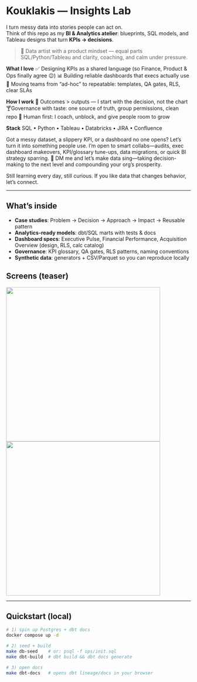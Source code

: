 # Kouklakis — Insights Lab

I turn messy data into stories people can act on.  
Think of this repo as my **BI & Analytics atelier**: blueprints, SQL models, and Tableau designs that turn **KPIs → decisions**.

> 🎨 Data artist with a product mindset — equal parts SQL/Python/Tableau and clarity, coaching, and calm under pressure.

**What I love**
✅ Designing KPIs as a shared language (so Finance, Product & Ops finally agree 😉)
📊 Building reliable dashboards that execs actually use
🔁 Moving teams from “ad-hoc” to repeatable: templates, QA gates, RLS, clear SLAs

**How I work**
🎯 Outcomes > outputs — I start with the decision, not the chart
🍸Governance with taste: one source of truth, group permissions, clean repo
🤝 Human first: I coach, unblock, and give people room to grow

**Stack**
SQL • Python • Tableau • Databricks • JIRA • Confluence

Got a messy dataset, a slippery KPI, or a dashboard no one opens?
Let’s turn it into something people use. 
I’m open to smart collabs—audits, exec dashboard makeovers, KPI/glossary tune-ups, data migrations, or quick BI strategy sparring. 
📩 DM me and let’s make data sing—taking decision-making to the next level and compounding your org’s prosperity.

Still learning every day, still curious. 
If you like data that changes behavior, let’s connect.

---

## What’s inside
- **Case studies**: Problem → Decision → Approach → Impact → Reusable pattern
- **Analytics-ready models**: dbt/SQL marts with tests & docs
- **Dashboard specs**: Executive Pulse, Financial Performance, Acquisition Overview (design, RLS, calc catalog)
- **Governance**: KPI glossary, QA gates, RLS patterns, naming conventions
- **Synthetic data**: generators + CSV/Parquet so you can reproduce locally

## Screens (teaser)
<img src="assets/exec_pulse.png" width="420"> <img src="assets/financial_perf.png" width="420">

---

## Quickstart (local)
```bash
# 1) spin up Postgres + dbt docs
docker compose up -d

# 2) seed + build
make db-seed    # or: psql -f ops/init.sql
make dbt-build  # dbt build && dbt docs generate

# 3) open docs
make dbt-docs   # opens dbt lineage/docs in your browser
